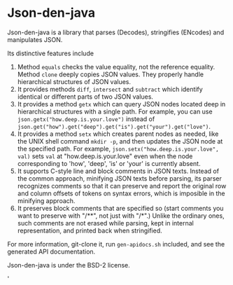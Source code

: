 Json-den-java
=============
Json-den-java is a library that parses (Decodes), stringifies (ENcodes) and  manipulates JSON.

Its distinctive features include

1. Method `equals` checks the value equality, not the reference equality. Method `clone` deeply copies JSON values.
    They properly handle hierarchical structures of JSON values.
2. It provides methods `diff`, `intersect` and `subtract` which identify identical or different parts of
    two JSON values.
3. It provides a method `getx` which can query JSON nodes
    located deep in hierarchical structures with a single path.
    For example, you can use `json.getx("how.deep.is.your.love")`
    instead of `json.get("how").get("deep").get("is").get("your").get("love")`.
4. It provides a method `setx` which creates parent nodes as needed,
    like the UNIX shell command `mkdir -p`, and then updates the JSON node at the specified path.
    For example, `json.setx("how.deep.is.your.love", val)` sets `val` at "how.deep.is.your.love"
    even when the node corresponding to 'how', 'deep', 'is' or 'your' is currently absent.
5. It supports C-style line and block comments in JSON texts. Instead of the common approach,
    minifying JSON texts before parsing, its parser recognizes comments
    so that it can preserve and report the original row and column offsets of tokens on syntax errors,
    which is imposible in the minifying approach.
6. It preserves block comments that are specified so
    (start comments you want to preserve with "/\*\*", not just with "/\*".)
    Unlike the ordinary ones, such comments are not erased while parsing, kept in internal representation,
    and printed back when stringified.

For more information, git-clone it, run `gen-apidocs.sh` included, and see the generated API documentation.

Json-den-java is under the BSD-2 license.

'
